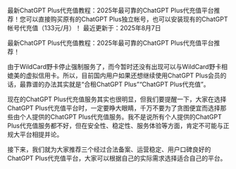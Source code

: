 最新ChatGPT Plus代充值教程：2025年最可靠的ChatGPT Plus代充值平台推荐！您可以直接购买原有的ChatGPT Plus独立帐号，也可以安装现有的ChatGPT帐号代充值（133元/月）！
最近更新于：2025年8月7日

最新ChatGPT Plus代充值教程：2025年最可靠的ChatGPT Plus代充值平台推荐！

由于WildCard野卡停止强制服务了，而今暂时还没有出现可以与WildCard野卡相媲美的虚拟信用卡。所以，目前国内用户如果还想继续使用ChatGPT Plus会员的话，最靠谱的办法其实就是“合租ChatGPT Plus”“ChatGPT Plus代充值”。

现在的ChatGPT Plus代充值服务其实也很明显，但我们要提醒一下，大家在选择ChatGPT Plus代充值平台时，一定要睁大眼睛，千万不要为了贪图便宜而选择那些由个人提供的ChatGPT Plus代充值服务。我不是说所有个人提供的ChatGPT Plus代充值服务都不好，但在安全性、稳定性、服务体验等方面，肯定不可能与正规大平台相提并论。

接下来，我们就为大家推荐三个经过合法备案、运营稳定、用户口碑良好的ChatGPT Plus代充值平台，大家可以根据自己的实际需求选择适合自己的平台。
